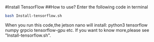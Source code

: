 #Install TensorFlow
##How to use?
Enter the following code in terminal
```Bash
bash Install-tensorflow.sh
```
When you run this code,the jetson nano will install:
python3
tensorflow
numpy
grpcio
tensorflow-gpu
etc.
If you want to know more,please see "Install-tensorflow.sh".

